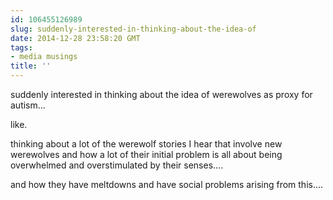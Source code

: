 ```yaml
---
id: 106455126989
slug: suddenly-interested-in-thinking-about-the-idea-of
date: 2014-12-28 23:58:20 GMT
tags:
- media musings
title: ''
---
```

suddenly interested in thinking about the idea of werewolves as proxy for autism...

like.

thinking about a lot of the werewolf stories I hear that involve new werewolves and how a lot of their initial problem is all about being overwhelmed and overstimulated by their senses....

and how they have meltdowns and have social problems arising from this....